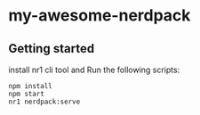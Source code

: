 # my-awesome-nerdpack

## Getting started

install nr1 cli tool and Run the following scripts:

```
npm install
npm start
nr1 nerdpack:serve
```
